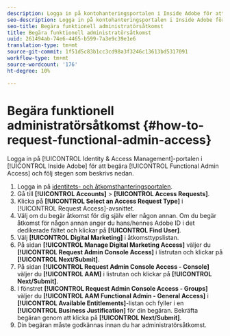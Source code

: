 ```yaml
---
description: Logga in på kontohanteringsportalen i Inside Adobe för att begära funktionell administratörsåtkomst och följ stegen som beskrivs nedan.
seo-description: Logga in på kontohanteringsportalen i Inside Adobe för att begära funktionell administratörsåtkomst och följ stegen som beskrivs nedan.
seo-title: Begära funktionell administratörsåtkomst
title: Begära funktionell administratörsåtkomst
uuid: 261494ab-74e6-4465-b599-7a3e9c39e1e6
translation-type: tm+mt
source-git-commit: 1f51d5c83b1cc3cd98a3f3246c13613bd5317091
workflow-type: tm+mt
source-wordcount: '176'
ht-degree: 10%

---
```



# Begära funktionell administratörsåtkomst {#how-to-request-functional-admin-access}

Logga in på [!UICONTROL Identity & Access Management]-portalen i [!UICONTROL Inside Adobe] för att begära [!UICONTROL Functional Admin Access] och följ stegen som beskrivs nedan.

<!-- request-functional-admin-access.xml -->

1. Logga in på [identitets- och åtkomsthanteringsportalen](https://iam.corp.adobe.com).
2. Gå till **[!UICONTROL Accounts]** > **[!UICONTROL Access Requests]**.
3. Klicka på **[!UICONTROL Select an Access Request Type]** i [!UICONTROL Request Access]-avsnittet.
4. Välj om du begär åtkomst för dig själv eller någon annan. Om du begär åtkomst för någon annan anger du hans/hennes Adobe ID i det dedikerade fältet och klickar på **[!UICONTROL Find User]**.
5. Välj **[!UICONTROL Digital Marketing]** i åtkomsttypslistan.
6. På sidan **[!UICONTROL Manage Digital Marketing Access]** väljer du **[!UICONTROL Request Admin Console Access]** i listrutan och klickar på **[!UICONTROL Next/Submit]**.
7. På sidan **[!UICONTROL Request Admin Console Access - Console]** väljer du **[!UICONTROL AAM]** i listrutan och klickar på **[!UICONTROL Next/Submit]**.
8. I fönstret **[!UICONTROL Request Admin Console Access - Groups]** väljer du **[!UICONTROL AAM Functional Admin - General Access]** i **[!UICONTROL Available Entitlements]**-listan och fyller i en **[!UICONTROL Business Justification]** för din begäran. Bekräfta begäran genom att klicka på **[!UICONTROL Next/Submit]**.
9. Din begäran måste godkännas innan du har administratörsåtkomst.